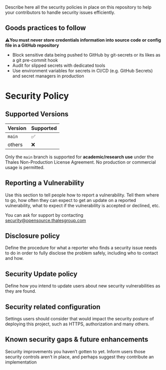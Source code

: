 Describe here all the security policies in place on this repository to help your contributors to handle security issues efficiently.

## Goods practices to follow

:warning:**You must never store credentials information into source code or config file in a GitHub repository**
- Block sensitive data being pushed to GitHub by git-secrets or its likes as a git pre-commit hook
- Audit for slipped secrets with dedicated tools
- Use environment variables for secrets in CI/CD (e.g. GitHub Secrets) and secret managers in production

# Security Policy

## Supported Versions

| Version | Supported     |
| ------- | ------------- |
| `main`  | ✅ |
| others  | ❌ |

Only the `main` branch is supported for **academic/research use** under the Thales Non-Production License Agreement. No production or commercial usage is permitted.

## Reporting a Vulnerability

Use this section to tell people how to report a vulnerability.
Tell them where to go, how often they can expect to get an update on a reported vulnerability, what to expect if the vulnerability is accepted or declined, etc.

You can ask for support by contacting security@opensource.thalesgroup.com

## Disclosure policy

Define the procedure for what a reporter who finds a security issue needs to do in order to fully disclose the problem safely, including who to contact and how.

## Security Update policy

Define how you intend to update users about new security vulnerabilities as they are found.

## Security related configuration

Settings users should consider that would impact the security posture of deploying this project, such as HTTPS, authorization and many others.

## Known security gaps & future enhancements

Security improvements you haven’t gotten to yet.
Inform users those security controls aren’t in place, and perhaps suggest they contribute an implementation
